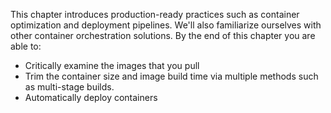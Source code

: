 This chapter introduces production-ready practices such as container optimization and deployment pipelines. We'll also familiarize ourselves with other container orchestration solutions. By the end of this chapter you are able to:

- Critically examine the images that you pull
- Trim the container size and image build time via multiple methods such as multi-stage builds.
- Automatically deploy containers
